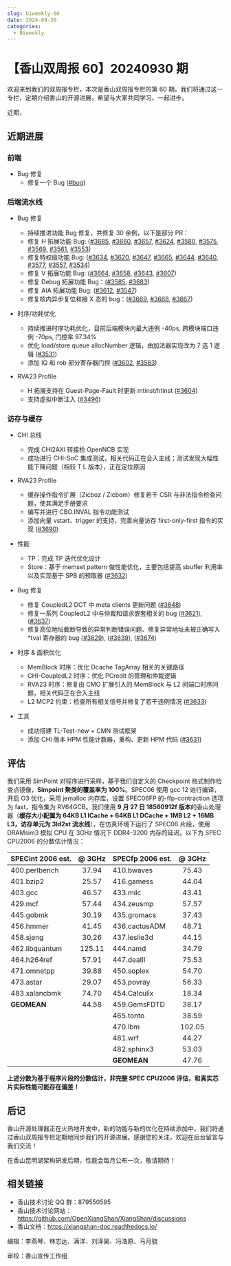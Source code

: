 ```yaml
---
slug: biweekly-60
date: 2024-09-30
categories:
  - Biweekly
---
```

# 【香山双周报 60】20240930 期

欢迎来到我们的双周报专栏，本次是香山双周报专栏的第 60 期。我们将通过这一专栏，定期介绍香山的开源进展，希望与大家共同学习、一起进步。

近期，

<!-- more -->

## 近期进展

### 前端

- Bug 修复
    - 修复一个 Bug ([#bug](https://github.com/OpenXiangShan/XiangShan/pull/bug))

### 后端流水线

- Bug 修复
    - 持续推进功能 Bug 修复，共修复 30 余例，以下是部分 PR：
    - 修复 H 拓展功能 Bug: ([#3685](https://github.com/OpenXiangShan/XiangShan/pull/3685), [#3660](https://github.com/OpenXiangShan/XiangShan/pull/3660), [#3657](https://github.com/OpenXiangShan/XiangShan/pull/3657), [#3624](https://github.com/OpenXiangShan/XiangShan/pull/3624), [#3580](https://github.com/OpenXiangShan/XiangShan/pull/3580), [#3575](https://github.com/OpenXiangShan/XiangShan/pull/3575), [#3569](https://github.com/OpenXiangShan/XiangShan/pull/3569), [#3561](https://github.com/OpenXiangShan/XiangShan/pull/3561), [#3553](https://github.com/OpenXiangShan/XiangShan/pull/3553))
    - 修复特权级功能 Bug: ([#3634](https://github.com/OpenXiangShan/XiangShan/pull/3634), [#3620](https://github.com/OpenXiangShan/XiangShan/pull/3620), [#3647](https://github.com/OpenXiangShan/XiangShan/pull/3647), [#3665](https://github.com/OpenXiangShan/XiangShan/pull/3665), [#3644](https://github.com/OpenXiangShan/XiangShan/pull/3644), [#3640](https://github.com/OpenXiangShan/XiangShan/pull/3640), [#3577](https://github.com/OpenXiangShan/XiangShan/pull/3577), [#3557](https://github.com/OpenXiangShan/XiangShan/pull/3557), [#3534](https://github.com/OpenXiangShan/XiangShan/pull/3534))
    - 修复 V 拓展功能 Bug: ([#3664](https://github.com/OpenXiangShan/XiangShan/pull/3664), [#3658](https://github.com/OpenXiangShan/XiangShan/pull/3658), [#3643](https://github.com/OpenXiangShan/XiangShan/pull/3643), [#3607](https://github.com/OpenXiangShan/XiangShan/pull/3607))
    - 修复 Debug 拓展功能 Bug：([#3585](https://github.com/OpenXiangShan/XiangShan/pull/3585), [#3683](https://github.com/OpenXiangShan/XiangShan/pull/3683))
    - 修复 AIA 拓展功能 Bug: ([#3612](https://github.com/OpenXiangShan/XiangShan/pull/3612), [#3547](https://github.com/OpenXiangShan/XiangShan/pull/3547))
    - 修复核内异步复位和接 X 态的 bug：([#3669](https://github.com/OpenXiangShan/XiangShan/pull/3669), [#3668](https://github.com/OpenXiangShan/XiangShan/pull/3668), [#3667](https://github.com/OpenXiangShan/XiangShan/pull/3667))

- 时序/功耗优化
    - 持续推进时序功耗优化，目前后端模块内最大违例 -40ps, 跨模块端口违例 -70ps, 门控率 97.34%
    - 优化 load/store queue allocNumber 逻辑，由加法器实现改为 7 选 1 逻辑 ([#3531](https://github.com/OpenXiangShan/XiangShan/pull/3531))
    - 添加 IQ 和 rob 部分寄存器门控 ([#3602](https://github.com/OpenXiangShan/XiangShan/pull/3602), [#3583](https://github.com/OpenXiangShan/XiangShan/pull/3583))

- RVA23 Profile
    - H 拓展支持在 Guest-Page-Fault 时更新 mtinst/htinst ([#3604](https://github.com/OpenXiangShan/XiangShan/pull/3604))
    - 支持虚拟中断注入 ([#3496](https://github.com/OpenXiangShan/XiangShan/pull/3496))

### 访存与缓存

- CHI 总线
  - 完成 CHI2AXI 转接桥 OpenNCB 实现
  - 成功进行 CHI-SoC 集成测试，相关代码正在合入主线；测试发现大幅性能下降问题（相较 T L 版本），正在定位原因

- RVA23 Profile
  - 缓存操作指令扩展（Zicboz / Zicbom）修复若干 CSR 与非法指令检查问题，使其满足手册要求
  - 编写并进行 CBO.INVAL 指令功能测试
  - 添加向量 vstart、trigger 的支持，完善向量访存 first-only-first 指令的实现 ([#3690](https://github.com/OpenXiangShan/XiangShan/pull/3690))

- 性能
  - TP：完成 TP 迭代优化设计
  - Store：基于 memset pattern 做性能优化，主要包括提高 sbuffer 利用率以及实现基于 SPB 的预取器 ([#3632](https://github.com/OpenXiangShan/XiangShan/pull/3632))

- Bug 修复
  - 修复 CoupledL2 DCT 中 meta clients 更新问题 ([#3648](https://github.com/OpenXiangShan/XiangShan/pull/3648))
  - 修复一系列 CoupledL2 中与仲裁和请求嵌套相关的 bug ([#3621](https://github.com/OpenXiangShan/XiangShan/pull/3621)), ([#3637](https://github.com/OpenXiangShan/XiangShan/pull/3637))
  - 修复高位地址截断导致的异常判断错误问题、修复异常地址未被正确写入 *tval 寄存器的 bug ([#3629](https://github.com/OpenXiangShan/XiangShan/pull/3629)), ([#3639](https://github.com/OpenXiangShan/XiangShan/pull/3639)), ([#3674](https://github.com/OpenXiangShan/XiangShan/pull/3674))

- 时序 & 面积优化
  - MemBlock 时序：优化 Dcache TagArray 相关的关键路径
  - CHI-CoupledL2 时序：优化 PCredit 的管理和仲裁逻辑
  - RVA23 时序：修复由 CMO 扩展引入的 MemBlock 与 L2 间端口时序问题，相关代码正在合入主线
  - L2 MCP2 约束：检查所有相关信号并修复了若干违例情况 ([#3633](https://github.com/OpenXiangShan/XiangShan/pull/3633))

- 工具
  - 成功搭建 TL-Test-new + CMN 测试框架
  - 添加 CHI 版本 HPM 性能计数器，重构、更新 HPM 代码 ([#3631](https://github.com/OpenXiangShan/XiangShan/pull/3631))


## 评估

我们采用 SimPoint 对程序进行采样，基于我们自定义的 Checkpoint 格式制作检查点镜像，**Simpoint 聚类的覆盖率为 100%**。SPEC06 使用 gcc 12 进行编译，开启 O3 优化，采用 jemalloc 内存库，设置 SPEC06FP 的-ffp-contraction 选项为 fast，指令集为 RV64GCB。我们使用 **9 月 27 日 18560912f 版本**的香山处理器（**缓存大小配置为 64KB L1 ICache + 64KB L1 DCache + 1MB L2 + 16MB L3，访存单元为 3ld2st 流水线**），在仿真环境下运行了 SPEC06 片段，使用 DRAMsim3 模拟 CPU 在 3GHz 情况下 DDR4-3200 内存的延迟。以下为 SPEC CPU2006 的分数估计情况：

| SPECint 2006 est. | @ 3GHz | SPECfp 2006 est.  | @ 3GHz |
| :---------------- | :----: | :---------------- | :----: |
| 400.perlbench     | 37.94  | 410.bwaves        | 75.43  |
| 401.bzip2         | 25.57  | 416.gamess        | 44.04  |
| 403.gcc           | 46.57  | 433.milc          | 43.41  |
| 429.mcf           | 57.44  | 434.zeusmp        | 57.57  |
| 445.gobmk         | 30.19  | 435.gromacs       | 37.43  |
| 456.hmmer         | 41.45  | 436.cactusADM     | 48.71  |
| 458.sjeng         | 30.26  | 437.leslie3d      | 44.15  |
| 462.libquantum    | 125.11 | 444.namd          | 34.79  |
| 464.h264ref       | 57.91  | 447.dealII        | 75.53  |
| 471.omnetpp       | 39.88  | 450.soplex        | 54.70  |
| 473.astar         | 29.07  | 453.povray        | 56.33  |
| 483.xalancbmk     | 74.70  | 454.Calculix      | 18.34  |
| **GEOMEAN**       | 44.58  | 459.GemsFDTD      | 38.17  |
|                   |        | 465.tonto         | 38.59  |
|                   |        | 470.lbm           | 102.05 |
|                   |        | 481.wrf           | 44.27  |
|                   |        | 482.sphinx3       | 53.03  |
|                   |        | **GEOMEAN**       | 47.76  |

**上述分数为基于程序片段的分数估计，非完整 SPEC CPU2006 评估，和真实芯片实际性能可能存在偏差！**

## 后记

香山开源处理器正在火热地开发中，新的功能与新的优化在持续添加中，我们将通过香山双周报专栏定期地同步我们的开源进展。感谢您的关注，欢迎在后台留言与我们交流！

在香山昆明湖架构研发后期，性能会每月公布一次，敬请期待！

## 相关链接

* 香山技术讨论 QQ 群：879550595
* 香山技术讨论网站：https://github.com/OpenXiangShan/XiangShan/discussions
* 香山文档：https://xiangshan-doc.readthedocs.io/

编辑：李燕琴、林志达、满洋、刘泽昊、冯浩原、马月骁

审校：香山宣传工作组
